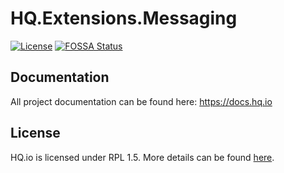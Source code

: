 HQ.Extensions.Messaging
=======================

[![License](https://img.shields.io/badge/License-RPL%201.5-red.svg)](https://opensource.org/licenses/RPL-1.5)
[![FOSSA Status](https://app.fossa.io/api/projects/git%2Bgithub.com%2Fhq-io%2FHQ.Extensions.Messaging.svg?type=shield)](https://app.fossa.io/projects/git%2Bgithub.com%2Fhq-io%2FHQ.Extensions.Messaging?ref=badge_shield)

## Documentation

All project documentation can be found here: https://docs.hq.io

## License
HQ.io is licensed under RPL 1.5. More details can be found [here](https://github.com/hq-io/HQ.Extensions.Messaging/blob/master/LICENSE.txt).
